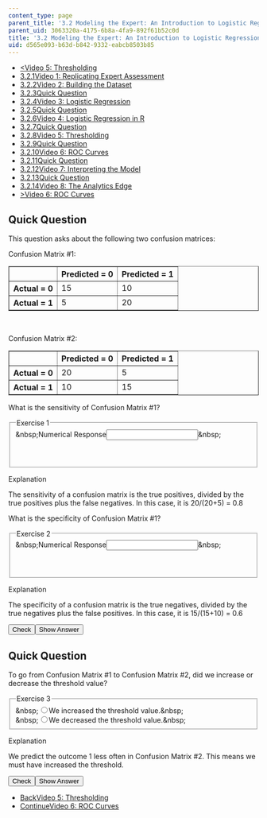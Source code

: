 ```yaml
---
content_type: page
parent_title: '3.2 Modeling the Expert: An Introduction to Logistic Regression'
parent_uid: 3063320a-4175-6b8a-4fa9-892f61b52c0d
title: '3.2 Modeling the Expert: An Introduction to Logistic Regression'
uid: d565e093-b63d-b842-9332-eabcb8503b85
---
```

<ul class="navigation pagination">
    <li id="top_bck_btn"><a href="./resolveuid/7bf86a6c2bb6629ed20e4dd216833197">&lt;<span>Video 5: Thresholding</span></a></li>
    <li id="flp_btn_1"><a href="./resolveuid/3063320a41756b8a4fa9892f61b52c0d">3.2.1<span>Video 1: Replicating Expert Assessment</span></a></li>
    <li id="flp_btn_2"><a href="./resolveuid/a92dcb88eddd40ad72c0d5bc2288c90e">3.2.2<span>Video 2: Building the Dataset</span></a></li>
    <li id="flp_btn_3"><a href="./resolveuid/4551bb95ca82a0cacf08eda74141daaa">3.2.3<span>Quick Question</span></a></li>
    <li id="flp_btn_4"><a href="./resolveuid/8099bebbd4e81ce09baa3ede1f3ec357">3.2.4<span>Video 3: Logistic Regression</span></a></li>
    <li id="flp_btn_5"><a href="./resolveuid/9cb7a258ad190f7f84e589aad47092b1">3.2.5<span>Quick Question</span></a></li>
    <li id="flp_btn_6"><a href="./resolveuid/8fc17cbb03cdce23b5880c21e7dc33e8">3.2.6<span>Video 4: Logistic Regression in R</span></a></li>
    <li id="flp_btn_7"><a href="./resolveuid/8c08020699935e2bb0c50c4cd73fd74c">3.2.7<span>Quick Question</span></a></li>
    <li id="flp_btn_8"><a href="./resolveuid/7bf86a6c2bb6629ed20e4dd216833197">3.2.8<span>Video 5: Thresholding</span></a></li>
    <li id="flp_btn_9" class="button_selected"><a href="./resolveuid/d565e093b63db8429332eabcb8503b85">3.2.9<span>Quick Question</span></a></li>
    <li id="flp_btn_10"><a href="./resolveuid/f62162651257bdbe48268a5e5b311096">3.2.10<span>Video 6: ROC Curves</span></a></li>
    <li id="flp_btn_11"><a href="./resolveuid/d9817f81c4ac257aed44548eaa714059">3.2.11<span>Quick Question</span></a></li>
    <li id="flp_btn_12"><a href="./resolveuid/1e61720ecc150a7b0c5eb3fe60c5ffa1">3.2.12<span>Video 7: Interpreting the Model</span></a></li>
    <li id="flp_btn_13"><a href="./resolveuid/8809159b6e060da2d38690c7900fdd67">3.2.13<span>Quick Question</span></a></li>
    <li id="flp_btn_14"><a href="./resolveuid/81d5d93d77c2b8fc0b85d9cbcdc418a5">3.2.14<span>Video 8: The Analytics Edge</span></a></li>
    <li id="top_continue_btn"><a href="./resolveuid/f62162651257bdbe48268a5e5b311096">&gt;<span>Video 6: ROC Curves</span></a></li>
</ul>
<h2 class="subhead">Quick Question</h2>
<p>This question asks about the following two confusion matrices:</p>
<p>Confusion Matrix #1:</p>
<table border="1">
    <tbody>
        <tr>
            <th>&nbsp;</th>
            <th>Predicted = 0</th>
            <th>Predicted = 1</th>
        </tr>
        <tr>
            <th>Actual = 0</th>
            <td>15</td>
            <td>10</td>
        </tr>
        <tr>
            <th>Actual = 1</th>
            <td>5</td>
            <td>20</td>
        </tr>
    </tbody>
</table>
<p>&nbsp;</p>
<p>Confusion Matrix #2:</p>
<table border="1">
    <tbody>
        <tr>
            <th>&nbsp;</th>
            <th>Predicted = 0</th>
            <th>Predicted = 1</th>
        </tr>
        <tr>
            <th>Actual = 0</th>
            <td>20</td>
            <td>5</td>
        </tr>
        <tr>
            <th>Actual = 1</th>
            <td>10</td>
            <td>15</td>
        </tr>
    </tbody>
</table>
<div class="self_assessment">
<div id="Q1_div" class="problem_question">
<p display_name="Quick Question" url_name="Quick_Question_190">What is the sensitivity of Confusion Matrix #1?</p>
<fieldset><legend class="visually-hidden">Exercise 1</legend>
<div class="choice"><label id="Q1_label"><span id="Q1_aria_status" tabindex="-1" class="visually-hidden">&amp;nbsp;</span><span class="visually-hidden">Numerical Response</span><input type="text" id="Q1_input" value="" onkeypress="numericTypedOrDropDownSelected(1)" class="problem_text_input" /><input type="hidden" id="Q1_ans" value="0.8" /><input type="hidden" id="Q1_tolerance" value="1%" /><span id="Q1_normal_status" class="nostatus" aria-hidden="true">&amp;nbsp;</span></label></div>
<p id="S1_ans" tabindex="-1" class="problem_answer">&nbsp;</p>
</fieldset></div>
<div id="S1_div" class="problem_solution" tabindex="-1" display_name="Quick Question" url_name="Quick_Question_192">
<div class="detailed-solution">
<p>Explanation</p>
<p>The sensitivity of a confusion matrix is the true positives, divided by the true positives plus the false negatives. In this case, it is 20/(20+5) = 0.8</p>
</div>
</div>
<div id="Q2_div" class="problem_question">
<p display_name="Quick Question" url_name="Quick_Question_193">What is the specificity of Confusion Matrix #1?</p>
<fieldset><legend class="visually-hidden">Exercise 2</legend>
<div class="choice"><label id="Q2_label"><span id="Q2_aria_status" tabindex="-1" class="visually-hidden">&amp;nbsp;</span><span class="visually-hidden">Numerical Response</span><input type="text" id="Q2_input" value="" onkeypress="numericTypedOrDropDownSelected(2)" class="problem_text_input" /><input type="hidden" id="Q2_ans" value="0.6" /><input type="hidden" id="Q2_tolerance" value="1%" /><span id="Q2_normal_status" class="nostatus" aria-hidden="true">&amp;nbsp;</span></label></div>
<p id="S2_ans" tabindex="-1" class="problem_answer">&nbsp;</p>
</fieldset></div>
<div id="S2_div" class="problem_solution" tabindex="-1" display_name="Quick Question" url_name="Quick_Question_195">
<div class="detailed-solution">
<p>Explanation</p>
<p>The specificity of a confusion matrix is the true negatives, divided by the true negatives plus the false positives. In this case, it is 15/(15+10) = 0.6</p>
</div>
</div>
<div class="action"><button id="Q1_button" onclick="checkAnswer({1: 'numerical', 2: 'numerical'})" class="problem_mo_button">Check</button><button id="Q1_button_show" onclick="showHideSolution({1: 'numerical', 2: 'numerical'}, 1, [1, 2])" class="problem_mo_button">Show Answer</button></div>
</div>
<h2 class="subhead">Quick Question</h2>
<div class="self_assessment">
<div id="Q3_div" class="problem_question">
<p display_name="Quick Question" url_name="Quick_Question_197">To go from Confusion Matrix #1 to Confusion Matrix #2, did we increase or decrease the threshold value?</p>
<fieldset><legend class="visually-hidden">Exercise 3</legend>
<div class="choice"><label id="Q3_input_1_label"><span id="Q3_input_1_aria_status" tabindex="-1" class="visually-hidden">&amp;nbsp;</span><input type="radio" id="Q3_input_1" onclick="optionSelected(3)" name="Q3_input" class="problem_radio_input" correct="true" /><span class="choice">We increased the threshold value.</span><span id="Q3_input_1_normal_status" class="nostatus" aria-hidden="true">&amp;nbsp;</span></label></div>
<div class="choice"><label id="Q3_input_2_label"><span id="Q3_input_2_aria_status" tabindex="-1" class="visually-hidden">&amp;nbsp;</span><input type="radio" id="Q3_input_2" onclick="optionSelected(3)" name="Q3_input" class="problem_radio_input" correct="false" /><span class="choice">We decreased the threshold value.</span><span id="Q3_input_2_normal_status" class="nostatus" aria-hidden="true">&amp;nbsp;</span></label></div>
</fieldset></div>
<div id="S3_div" class="problem_solution" tabindex="-1" display_name="Quick Question" url_name="Quick_Question_199">
<div class="detailed-solution">
<p>Explanation</p>
<p>We predict the outcome 1 less often in Confusion Matrix #2. This means we must have increased the threshold.</p>
</div>
</div>
<div class="action"><button id="Q2_button" onclick="checkAnswer({3: 'multiple_choice'})" class="problem_mo_button">Check</button><button id="Q2_button_show" onclick="showHideSolution({3: 'multiple_choice'}, 2, [3])" class="problem_mo_button">Show Answer</button></div>
</div>
<ul class="navigation progress">
    <li id="bck_btn"><a href="./resolveuid/7bf86a6c2bb6629ed20e4dd216833197">Back<span>Video 5: Thresholding</span></a></li>
    <li id="continue_btn"><a href="./resolveuid/f62162651257bdbe48268a5e5b311096">Continue<span>Video 6: ROC Curves</span></a></li>
</ul>